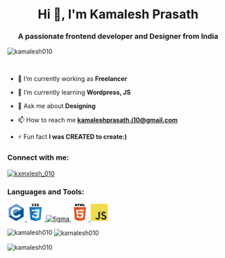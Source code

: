 <h1 align="center">Hi 👋, I'm Kamalesh Prasath</h1>
<h3 align="center">A passionate frontend developer and Designer from India</h3>

<p align="left"> <img src="https://komarev.com/ghpvc/?username=kamalesh010&label=Profile%20views&color=0e75b6&style=flat" alt="kamalesh010" /> </p>

<p align="left"> <a href="https://twitter.com/" target="blank"><img src="https://img.shields.io/twitter/follow/?logo=twitter&style=for-the-badge" alt="" /></a> </p>

- 🔭 I’m currently working as **Freelancer**

- 🌱 I’m currently learning **Wordpress, JS**

- 💬 Ask me about **Designing**

- 📫 How to reach me **kamaleshprasath.j10@gmail.com**

- ⚡ Fun fact **I was CREATED to create:)**

<h3 align="left">Connect with me:</h3>
<p align="left">
<a href="https://instagram.com/kxmxlesh_010" target="blank"><img align="center" src="https://raw.githubusercontent.com/rahuldkjain/github-profile-readme-generator/master/src/images/icons/Social/instagram.svg" alt="kxmxlesh_010" height="30" width="40" /></a>
</p>

<h3 align="left">Languages and Tools:</h3>
<p align="left"> <a href="https://www.cprogramming.com/" target="_blank" rel="noreferrer"> <img src="https://raw.githubusercontent.com/devicons/devicon/master/icons/c/c-original.svg" alt="c" width="40" height="40"/> </a> <a href="https://www.w3schools.com/css/" target="_blank" rel="noreferrer"> <img src="https://raw.githubusercontent.com/devicons/devicon/master/icons/css3/css3-original-wordmark.svg" alt="css3" width="40" height="40"/> </a> <a href="https://www.figma.com/" target="_blank" rel="noreferrer"> <img src="https://www.vectorlogo.zone/logos/figma/figma-icon.svg" alt="figma" width="40" height="40"/> </a> <a href="https://www.w3.org/html/" target="_blank" rel="noreferrer"> <img src="https://raw.githubusercontent.com/devicons/devicon/master/icons/html5/html5-original-wordmark.svg" alt="html5" width="40" height="40"/> </a> <a href="https://developer.mozilla.org/en-US/docs/Web/JavaScript" target="_blank" rel="noreferrer"> <img src="https://raw.githubusercontent.com/devicons/devicon/master/icons/javascript/javascript-original.svg" alt="javascript" width="40" height="40"/> </a> </p>

<p><img align="left" src="https://github-readme-stats.vercel.app/api/top-langs?username=kamalesh010&show_icons=true&locale=en&layout=compact" alt="kamalesh010" /></p>

<p>&nbsp;<img align="center" src="https://github-readme-stats.vercel.app/api?username=kamalesh010&show_icons=true&locale=en" alt="kamalesh010" /></p>

<p><img align="center" src="https://github-readme-streak-stats.herokuapp.com/?user=kamalesh010&" alt="kamalesh010" /></p>
